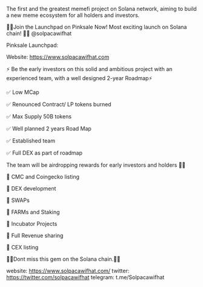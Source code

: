 The first and the greatest memefi project on Solana network, aiming to build a new meme ecosystem for all holders and investors.

🚀🌙Join the Launchpad on Pinksale Now! Most exciting launch on Solana chain! 🚀🌙 @solpacawifhat

Pinksale Launchpad:


Website:
https://www.solpacawifhat.com

⚡️ Be the early investors on this solid and ambitious project with an experienced team, with a well designed 2-year Roadmap⚡️


✅ Low MCap

✅ Renounced Contract/ LP tokens burned

✅ Max Supply 50B tokens

✅ Well planned 2 years Road Map

✅ Established team

✅ Full DEX as part of roadmap

The team will be airdropping rewards for early investors and holders 🚀🌙

💎 CMC and Coingecko listing

💎 DEX development 

💎 SWAPs

💎 FARMs and Staking

💎 Incubator Projects

💎 Full Revenue sharing

💎 CEX listing


🚀🌙Dont miss this gem on the Solana chain.🚀🌙

website: https://www.solpacawifhat.com/
twitter: https://twitter.com/solpacawifhat
telegram: t.me/Solpacawifhat


